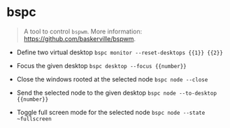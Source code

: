 # bspc
> A tool to control `bspwm`.
> More information: <https://github.com/baskerville/bspwm>.

- Define two virtual desktop
`bspc monitor --reset-desktops {{1}} {{2}}`

- Focus the given desktop
`bspc desktop --focus {{number}}`

- Close the windows rooted at the selected node
`bspc node --close`

- Send the selected node to the given desktop
`bspc node --to-desktop {{number}}`

- Toggle full screen mode for the selected node
`bspc node --state ~fullscreen`
